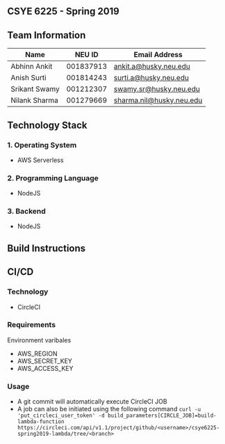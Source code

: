 ## CSYE 6225 - Spring 2019

## Team Information

| Name | NEU ID | Email Address |
| --- | --- | --- |
| Abhinn Ankit | 001837913 | ankit.a@husky.neu.edu |
| Anish Surti | 001814243 | surti.a@husky.neu.edu |
| Srikant Swamy | 001212307 | swamy.sr@husky.neu.edu |
| Nilank Sharma | 001279669 | sharma.nil@husky.neu.edu |

## Technology Stack
### 1. Operating System
* AWS Serverless
### 2. Programming Language
* NodeJS
### 3. Backend
* NodeJS


## Build Instructions
  
## CI/CD

### Technology
* CircleCI

### Requirements
Environment varibales
* AWS_REGION
* AWS_SECRET_KEY
* AWS_ACCESS_KEY

### Usage
* A git commit will automatically execute CircleCI JOB
* A job can also be initiated using the following command
`curl -u 'put_circleci_user_token' -d build_parameters[CIRCLE_JOB]=build-lambda-function https://circleci.com/api/v1.1/project/github/<username>/csye6225-spring2019-lambda/tree/<branch>`
